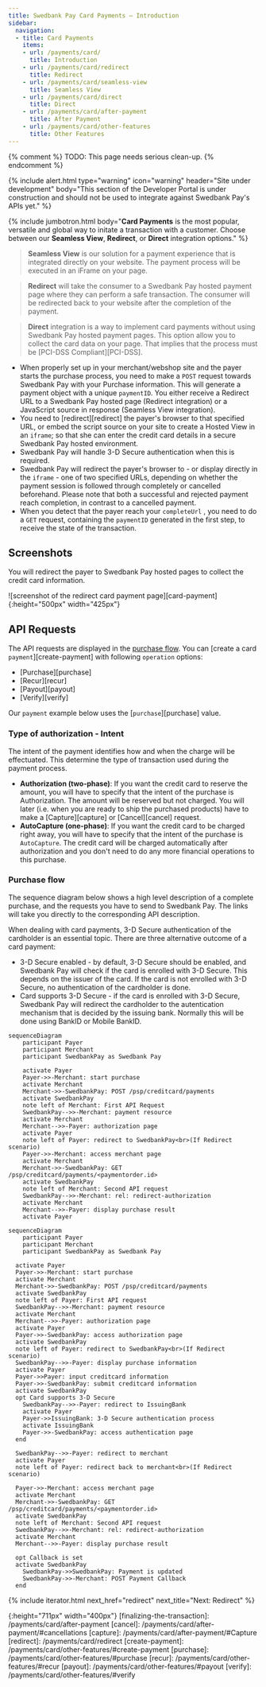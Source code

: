```yaml
---
title: Swedbank Pay Card Payments – Introduction
sidebar:
  navigation:
  - title: Card Payments
    items:
    - url: /payments/card/
      title: Introduction
    - url: /payments/card/redirect
      title: Redirect
    - url: /payments/card/seamless-view
      title: Seamless View
    - url: /payments/card/direct
      title: Direct
    - url: /payments/card/after-payment
      title: After Payment
    - url: /payments/card/other-features
      title: Other Features
---
```


{% comment %}
TODO: This page needs serious clean-up.
{% endcomment %}

{% include alert.html type="warning"
                      icon="warning"
                      header="Site under development"
                      body="This section of the Developer Portal is
                      under construction and should not be used to integrate
                      against Swedbank Pay's APIs yet." %}

{% include jumbotron.html body="**Card Payments** is the most popular, versatile
and global way to initate a transaction with a customer. Choose between our
**Seamless View**, **Redirect**, or **Direct** integration options." %}

> **Seamless View** is our solution for a payment experience that is integrated
  directly on your website. The payment process will be executed in an iFrame on
  your page.

> **Redirect** will take the consumer to a Swedbank Pay hosted payment page
  where they can perform a safe transaction. The consumer will be redirected
  back to your website after the completion of the payment.

> **Direct** integration is a way to implement card payments without using
  Swedbank Pay hosted payment pages. This option allow you to collect the card
  data on your page. That implies that the process must be [PCI-DSS
  Compliant][PCI-DSS].

* When properly set up in your merchant/webshop site and the payer starts the
  purchase process, you need to make a `POST` request towards Swedbank Pay with
  your Purchase information. This will generate a payment object with a unique
  `paymentID`. You either receive a Redirect URL to a Swedbank Pay hosted
  page (Redirect integration) or a JavaScript source in response (Seamless View
  integration).
* You need to [redirect][redirect] the payer's browser to that specified URL, or
  embed the script source on your site to create a Hosted View in an `iframe`;
  so that she can enter the credit card details in a secure Swedbank Pay hosted
  environment.
* Swedbank Pay will handle 3-D Secure authentication when this is required.
* Swedbank Pay will redirect the payer's browser to - or display directly in the
  `iframe` - one of two specified URLs, depending on whether the payment session
  is followed through completely or cancelled beforehand. Please note that both
  a successful and rejected payment reach completion, in contrast to a cancelled
  payment.
* When you detect that the payer reach your `completeUrl` , you need to do a
  `GET` request, containing the `paymentID` generated in the first step, to
  receive the state of the transaction.

## Screenshots

You will redirect the payer to Swedbank Pay hosted pages to collect the credit
card information.

![screenshot of the redirect card payment page][card-payment]{:height="500px" width="425px"}

## API Requests

The API requests are displayed in the [purchase flow](#purchase-flow).
You can [create a card `payment`][create-payment] with following `operation`
options:

* [Purchase][purchase]
* [Recur][recur]
* [Payout][payout]
* [Verify][verify]

Our `payment` example below uses the [`purchase`][purchase] value.

### Type of authorization - Intent

The intent of the payment identifies how and when the charge will be
effectuated. This determine the type of transaction used during the payment
process.

* **Authorization (two-phase)**: If you want the credit card to reserve the
  amount, you will have to specify that the intent of the purchase is
  Authorization. The amount will be reserved but not charged. You will later
  (i.e. when you are ready to ship the purchased products) have to make a
  [Capture][capture] or [Cancel][cancel] request.
* **AutoCapture (one-phase)**:  If you want the credit card to be charged right
  away, you will have to specify that the intent of the purchase is
  `AutoCapture`. The credit card will be charged automatically after
  authorization and you don't need to do any more financial operations to this
  purchase.

### Purchase flow

The sequence diagram below shows a high level description of a complete
purchase, and the requests you have to send to Swedbank Pay. The links will
take you directly to the corresponding API description.

When dealing with card payments, 3-D Secure authentication of the
cardholder is an essential topic. There are three alternative outcome of a
card payment:

* 3-D Secure enabled - by default, 3-D Secure should be enabled, and Swedbank Pay
  will check if the card is enrolled with 3-D Secure. This depends on the issuer
  of the card. If the card is not enrolled with 3-D Secure, no authentication of
  the cardholder is done.
* Card supports 3-D Secure - if the card is enrolled with 3-D Secure, Swedbank Pay
  will redirect the cardholder to the autentication mechanism that is decided
  by the issuing bank. Normally this will be done using BankID or Mobile
  BankID.

```mermaid
sequenceDiagram
    participant Payer
    participant Merchant
    participant SwedbankPay as Swedbank Pay

    activate Payer
    Payer->>-Merchant: start purchase
    activate Merchant
    Merchant->>-SwedbankPay: POST /psp/creditcard/payments
    activate SwedbankPay
    note left of Merchant: First API Request
    SwedbankPay-->>-Merchant: payment resource
    activate Merchant
    Merchant-->>-Payer: authorization page
    activate Payer
    note left of Payer: redirect to SwedbankPay<br>(If Redirect scenario)
    Payer->>-Merchant: access merchant page
    activate Merchant
    Merchant->>-SwedbankPay: GET /psp/creditcard/payments/<paymentorder.id>
    activate SwedbankPay
    note left of Merchant: Second API request
    SwedbankPay-->>-Merchant: rel: redirect-authorization
    activate Merchant
    Merchant-->>-Payer: display purchase result
    activate Payer
```

```mermaid
sequenceDiagram
    participant Payer
    participant Merchant
    participant SwedbankPay as Swedbank Pay

  activate Payer
  Payer->>-Merchant: start purchase
  activate Merchant
  Merchant->>-SwedbankPay: POST /psp/creditcard/payments
  activate SwedbankPay
  note left of Payer: First API request
  SwedbankPay-->>-Merchant: payment resource
  activate Merchant
  Merchant-->>-Payer: authorization page
  activate Payer
  Payer->>-SwedbankPay: access authorization page
  activate SwedbankPay
  note left of Payer: redirect to SwedbankPay<br>(If Redirect scenario)
  SwedbankPay-->>-Payer: display purchase information
  activate Payer
  Payer->>Payer: input creditcard information
  Payer->>-SwedbankPay: submit creditcard information
  activate SwedbankPay
  opt Card supports 3-D Secure
    SwedbankPay-->>-Payer: redirect to IssuingBank
    activate Payer
    Payer->>IssuingBank: 3-D Secure authentication process
    activate IssuingBank
    Payer->>-SwedbankPay: access authentication page
  end

  SwedbankPay-->>-Payer: redirect to merchant
  activate Payer
  note left of Payer: redirect back to merchant<br>(If Redirect scenario)

  Payer->>-Merchant: access merchant page
  activate Merchant
  Merchant->>-SwedbankPay: GET /psp/creditcard/payments/<paymentorder.id>
  activate SwedbankPay
  note left of Merchant: Second API request
  SwedbankPay-->>-Merchant: rel: redirect-authorization
  activate Merchant
  Merchant-->>-Payer: display purchase result

  opt Callback is set
  activate SwedbankPay
    SwedbankPay->>SwedbankPay: Payment is updated
    SwedbankPay->>-Merchant: POST Payment Callback
  end
```

{% include iterator.html  next_href="redirect" next_title="Next: Redirect" %}

[Screnshot-1]: /assets/img/creditcard-image-1.png
{:height="711px" width="400px"}
[finalizing-the-transaction]: /payments/card/after-payment
[cancel]: /payments/card/after-payment/#cancellations
[capture]: /payments/card/after-payment/#Capture
[redirect]: /payments/card/redirect
[create-payment]: /payments/card/other-features/#create-payment
[purchase]: /payments/card/other-features/#purchase
[recur]: /payments/card/other-features/#recur
[payout]: /payments/card/other-features/#payout
[verify]: /payments/card/other-features/#verify
